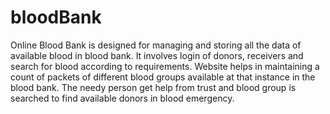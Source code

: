 # bloodBank
Online Blood Bank is designed for managing and storing all the data of available blood in blood bank. It involves login of donors, receivers and search for blood according to requirements. Website helps in maintaining a count of packets of different blood groups available at that instance in the blood bank. The needy person get help from trust and blood group is searched to find available donors in blood emergency.
